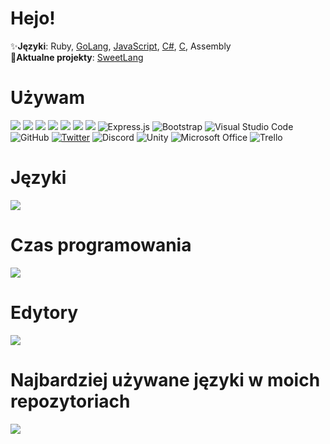 
<h1>Hejo!</h1>

✨**Języki**: Ruby, [GoLang](https://pl.wikipedia.org/wiki/Go_(język_programowania)), [JavaScript](https://pl.wikipedia.org/wiki/JavaScript), [C#](https://pl.wikipedia.org/wiki/C_Sharp), [C](https://en.wikipedia.org/wiki/C_(programming_language)), Assembly<br>
🎈**Aktualne projekty**: [SweetLang](https://sweetlang.cf/) <br>

# Używam


<img src="https://camo.githubusercontent.com/34124868a677c324e701ecef7c8e284a73732de9212d8859f36ce31484528a3d/68747470733a2f2f696d672e736869656c64732e696f2f62616467652f6a6176617363726970742d486578436f6c6f723f7374796c653d666f722d7468652d6261646765266c6f676f3d6a61766173637269707426636f6c6f723d463744463145266c6f676f436f6c6f723d626c61636b"> <img src="https://camo.githubusercontent.com/55d1b25d080fbdf3996f220d60e8e161cf49c5d28927aa392a312b84515c2d1c/68747470733a2f2f696d672e736869656c64732e696f2f62616467652f707974686f6e2d486578436f6c6f723f7374796c653d666f722d7468652d6261646765266c6f676f3d707974686f6e26636f6c6f723d333737364142266c6f676f436f6c6f723d7768697465">  <img src="https://camo.githubusercontent.com/0b29bf981f6da8720d8f62a6d042a1133cb10b3ea7b3a40d2fc97e72df43e385/68747470733a2f2f696d672e736869656c64732e696f2f62616467652f6373732d486578436f6c6f723f7374796c653d666f722d7468652d6261646765266c6f676f3d6373733326636f6c6f723d313537324236266c6f676f436f6c6f723d7768697465"> <img src="https://camo.githubusercontent.com/62462248b596cfe20011e95f2ca8105385c445a03f29db53d62a58e54243a708/68747470733a2f2f696d672e736869656c64732e696f2f62616467652f68746d6c352d486578436f6c6f723f7374796c653d666f722d7468652d6261646765266c6f676f3d68746d6c3526636f6c6f723d453334463236266c6f676f436f6c6f723d7768697465"> <img src="https://camo.githubusercontent.com/3e8de4841e2ec4d852a008f7adfe6270561280b879703978201524b0aa51a188/68747470733a2f2f696d672e736869656c64732e696f2f62616467652f4353686172702d486578436f6c6f723f7374796c653d666f722d7468652d6261646765266c6f676f3d632d736861727026636f6c6f723d323339313230266c6f676f436f6c6f723d7768697465"> <img src="https://camo.githubusercontent.com/24ad0476f96b5479c2c1eec85d34738331eb71eb13498ff90146fe188f90ab21/68747470733a2f2f696d672e736869656c64732e696f2f62616467652f6d7973716c2d486578436f6c6f723f7374796c653d666f722d7468652d6261646765266c6f676f3d6d7973716c26636f6c6f723d343437394131266c6f676f436f6c6f723d7768697465"> <img src="https://camo.githubusercontent.com/003d27c3d83f004fc91abb8b415f382f38a45f17097a0cf9779c0162f48c7ed4/68747470733a2f2f696d672e736869656c64732e696f2f62616467652f6e6f64652e6a732d486578436f6c6f723f7374796c653d666f722d7468652d6261646765266c6f676f3d6e6f64652e6a7326636f6c6f723d333339393333266c6f676f436f6c6f723d7768697465"> <img alt="Express.js" src="https://img.shields.io/badge/express.js-%23404d59.svg?style=for-the-badge&logo=express&logoColor=%2361DAFB%22/%3E"> <img alt="Bootstrap" src="https://img.shields.io/badge/bootstrap-%23563D7C.svg?style=for-the-badge&logo=bootstrap&logoColor=white"/> <img alt="Visual Studio Code" src="https://img.shields.io/badge/VisualStudioCode-0078d7.svg?style=for-the-badge&logo=visual-studio-code&logoColor=white"/> <img alt="GitHub" src="https://img.shields.io/badge/github-%23121011.svg?style=for-the-badge&logo=github&logoColor=white"/> <a href="https://twitter.com/solindek"> <img alt="Twitter" src="https://img.shields.io/badge/Solindek-%231DA1F2.svg?style=for-the-badge&logo=Twitter&logoColor=white"/></a> <img alt="Discord" src="https://img.shields.io/badge/Solindek-%237289DA.svg?style=for-the-badge&logo=discord&logoColor=white"/> <img alt="Unity" src="https://img.shields.io/badge/unity-%23000000.svg?style=for-the-badge&logo=unity&logoColor=white"/> <img alt="Microsoft Office" src="https://img.shields.io/badge/Microsoft_Office-D83B01?style=for-the-badge&logo=microsoft-office&logoColor=white" /> <img alt="Trello" src="https://img.shields.io/badge/Trello-%23026AA7.svg?style=for-the-badge&logo=Trello&logoColor=white%22/%3E">

# Języki
<a href="https://wakatime.com"><img src="https://wakatime.com/share/@418b9796-c879-4295-8b96-b20570a5f28b/42dcac4b-ed79-4e67-b701-1732d8f87cee.png" /></a>

# Czas programowania
<a href="https://wakatime.com"><img src="https://wakatime.com/share/@418b9796-c879-4295-8b96-b20570a5f28b/c9293373-58fe-446d-bffa-96c5d0ee7feb.png" /></a>

# Edytory
<a href="https://wakatime.com"><img src="https://wakatime.com/share/@418b9796-c879-4295-8b96-b20570a5f28b/87ddc770-93e7-428e-8c30-dcd513b0b06f.png" /></a>

# Najbardziej używane języki w moich repozytoriach
<img src="https://github-readme-stats.vercel.app/api/top-langs/?username=SolindekDev&layout=compact">
